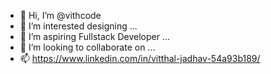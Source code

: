- 👋 Hi, I’m @vithcode
- 👀 I’m interested designing ...
- 🌱 I’m aspiring Fullstack Developer ...
- 💞️ I’m looking to collaborate on ...
- 📫 https://www.linkedin.com/in/vitthal-jadhav-54a93b189/

<!---
vithcode/vithcode is a ✨ special ✨ repository because its `README.md` (this file) appears on your GitHub profile.
You can click the Preview link to take a look at your changes.
--->
